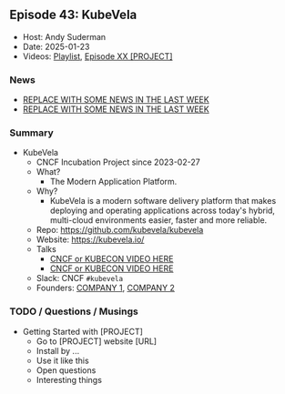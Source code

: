 ## Episode 43: KubeVela

- Host: Andy Suderman
- Date: 2025-01-23
- Videos: [Playlist](https://www.youtube.com/playlist?list=PLj6h78yzYM2PnyOsrsCbR_kqjCKfPObHK), [Episode XX [PROJECT]](https://www.youtube.com/watch?REPLACEME)

### News

-  [REPLACE WITH SOME NEWS IN THE LAST WEEK](https://REPLACEME)
-  [REPLACE WITH SOME NEWS IN THE LAST WEEK](https://REPLACEME)

### Summary

- KubeVela
  - CNCF Incubation Project since 2023-02-27
  - What?
    - The Modern Application Platform.
  - Why?
    - KubeVela is a modern software delivery platform that makes deploying and operating applications across today's hybrid, multi-cloud environments easier, faster and more reliable.
  - Repo: https://github.com/kubevela/kubevela
  - Website: https://kubevela.io/
  - Talks
    - [CNCF or KUBECON VIDEO HERE](https://www.youtube.com/watch?v=REPLACEME)
    - [CNCF or KUBECON VIDEO HERE](https://www.youtube.com/watch?v=REPLACEME)
  - Slack: CNCF `#kubevela`
  - Founders: [COMPANY 1](https://REPLACEME),  [COMPANY 2](https://REPLACEME)

### TODO / Questions / Musings

- Getting Started with [PROJECT]
  - Go to [PROJECT] website [URL]
  - Install by ...
  - Use it like this
  - Open questions
  - Interesting things
